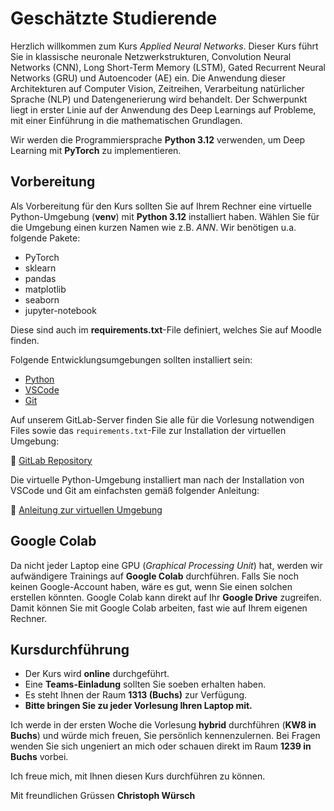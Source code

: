 # Geschätzte Studierende

Herzlich willkommen zum Kurs *Applied Neural Networks*. Dieser Kurs führt Sie in klassische neuronale Netzwerkstrukturen, Convolution Neural Networks (CNN), Long Short-Term Memory (LSTM), Gated Recurrent Neural Networks (GRU) und Autoencoder (AE) ein. Die Anwendung dieser Architekturen auf Computer Vision, Zeitreihen, Verarbeitung natürlicher Sprache (NLP) und Datengenerierung wird behandelt. Der Schwerpunkt liegt in erster Linie auf der Anwendung des Deep Learnings auf Probleme, mit einer Einführung in die mathematischen Grundlagen.

Wir werden die Programmiersprache **Python 3.12** verwenden, um Deep Learning mit **PyTorch** zu implementieren.

## Vorbereitung
Als Vorbereitung für den Kurs sollten Sie auf Ihrem Rechner eine virtuelle Python-Umgebung (**venv**) mit **Python 3.12** installiert haben. Wählen Sie für die Umgebung einen kurzen Namen wie z.B. *ANN*. Wir benötigen u.a. folgende Pakete:

- PyTorch
- sklearn
- pandas
- matplotlib
- seaborn
- jupyter-notebook

Diese sind auch im **requirements.txt**-File definiert, welches Sie auf Moodle finden.

Folgende Entwicklungsumgebungen sollten installiert sein:

- [Python](https://www.python.org/downloads/)
- [VSCode](https://code.visualstudio.com/download)
- [Git](https://git-scm.com/downloads/win)

Auf unserem GitLab-Server finden Sie alle für die Vorlesung notwendigen Files sowie das `requirements.txt`-File zur Installation der virtuellen Umgebung:

🔗 [GitLab Repository](https://gitlab.ost.ch/christoph.wuersch/ann)

Die virtuelle Python-Umgebung installiert man nach der Installation von VSCode und Git am einfachsten gemäß folgender Anleitung:

🔗 [Anleitung zur virtuellen Umgebung](https://medium.com/@dipan.saha/managing-git-repositories-with-vscode-setting-up-a-virtual-environment-62980b9e8106)

## Google Colab
Da nicht jeder Laptop eine GPU (*Graphical Processing Unit*) hat, werden wir aufwändigere Trainings auf **Google Colab** durchführen. Falls Sie noch keinen Google-Account haben, wäre es gut, wenn Sie einen solchen erstellen könnten. Google Colab kann direkt auf Ihr **Google Drive** zugreifen. Damit können Sie mit Google Colab arbeiten, fast wie auf Ihrem eigenen Rechner.

## Kursdurchführung
- Der Kurs wird **online** durchgeführt.
- Eine **Teams-Einladung** sollten Sie soeben erhalten haben.
- Es steht Ihnen der Raum **1313 (Buchs)** zur Verfügung.
- **Bitte bringen Sie zu jeder Vorlesung Ihren Laptop mit.**

Ich werde in der ersten Woche die Vorlesung **hybrid** durchführen (**KW8 in Buchs**) und würde mich freuen, Sie persönlich kennenzulernen. Bei Fragen wenden Sie sich ungeniert an mich oder schauen direkt im Raum **1239 in Buchs** vorbei.

Ich freue mich, mit Ihnen diesen Kurs durchführen zu können.

Mit freundlichen Grüssen
**Christoph Würsch**

